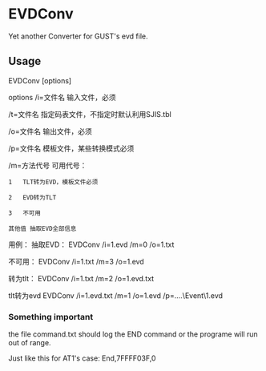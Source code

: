 # EVDConv
Yet another Converter for GUST's evd file.

## Usage

EVDConv [options]

options
/i=文件名	输入文件，必须

/t=文件名	指定码表文件，不指定时默认利用SJIS.tbl

/o=文件名	输出文件，必须

/p=文件名	模板文件，某些转换模式必须

/m=方法代号	可用代号：

	1	TLT转为EVD，模板文件必须
  
	2	EVD转为TLT
  
	3	不可用
  
	其他值	抽取EVD全部信息

用例：
抽取EVD：
	EVDConv /i=1.evd /m=0 /o=1.txt
  
不可用：
	EVDConv /i=1.txt /m=3 /o=1.evd
  
转为tlt：
	EVDConv /i=1.txt /m=2 /o=1.evd.txt
  
tlt转为evd
	EVDConv /i=1.evd.txt /m=1 /o=1.evd /p=..\..\Event\1.evd

### Something important
the file command.txt should log the END command or the programe will run out of range.

Just like this for AT1's case:
End,7FFFF03F,0
